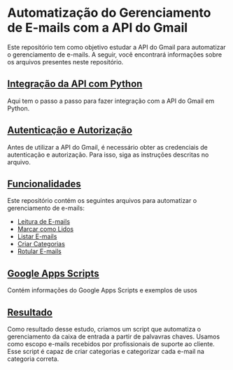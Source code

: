 # Automatização do Gerenciamento de E-mails com a API do Gmail

Este repositório tem como objetivo estudar a API do Gmail para automatizar o gerenciamento de e-mails. A seguir, você encontrará informações sobre os arquivos presentes neste repositório.

## [Integração da API com Python](https://github.com/bbrunabrito/EmailClassifier/tree/main/Integra%C3%A7%C3%A3o%20com%20Python)

Aqui tem o passo a passo para fazer integração com a API do Gmail em Python.

## [Autenticação e Autorização](https://github.com/bbrunabrito/EmailClassifier/tree/main/Autentica%C3%A7%C3%A3o)
Antes de utilizar a API do Gmail, é necessário obter as credenciais de autenticação e autorização. Para isso, siga as instruções descritas no arquivo.

## [Funcionalidades](https://github.com/bbrunabrito/EmailClassifier/tree/main/Funcionalidades)
Este repositório contém os seguintes arquivos para automatizar o gerenciamento de e-mails:
* [Leitura de E-mails](https://github.com/bbrunabrito/EmailClassifier/blob/main/Autentica%C3%A7%C3%A3o/le_email.py)
* [Marcar como Lidos](https://github.com/bbrunabrito/EmailClassifier/tree/main/Funcionalidades/Marcar%20como%20Lidos)
* [Listar E-mails](https://github.com/bbrunabrito/EmailClassifier/tree/main/Funcionalidades/Listar%20E-mails)
* [Criar Categorias](https://github.com/bbrunabrito/EmailClassifier/tree/main/Funcionalidades/Cria%C3%A7%C3%A3o%20de%20Categorias)
* [Rotular E-mails](https://github.com/bbrunabrito/EmailClassifier/tree/main/Funcionalidades/Rotular%20E-mails)

## [Google Apps Scripts](https://github.com/bbrunabrito/EmailClassifier/tree/main/Integra%C3%A7%C3%A3o%20com%20Python)
Contém informações do Google Apps Scripts e exemplos de usos

## [Resultado](https://github.com/bbrunabrito/EmailClassifier/tree/main/Build)
Como resultado desse estudo, criamos um script que automatiza o gerenciamento da caixa de entrada a partir de palvavras chaves.
Usamos como escopo e-mails recebidos por profissionais de suporte ao cliente.
Esse script é capaz de criar categorias e categorizar cada e-mail na categoria correta.

